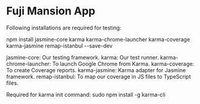 Fuji Mansion App
================


Following installations are required for testing:

npm install jasmine-core karma karma-chrome-launcher karma-coverage karma-jasmine remap-istanbul --save-dev

jasmine-core: Our testing framework.
karma: Our test runner.
karma-chrome-launcher: To launch Google Chrome from Karma.
karma-coverage: To create Coverage reports.
karma-jasmine: Karma adapter for Jasmine framework.
remap-istanbul: To map our coverage in JS files to TypeScript files.

Required for karma init command:
sudo npm install -g karma-cli

